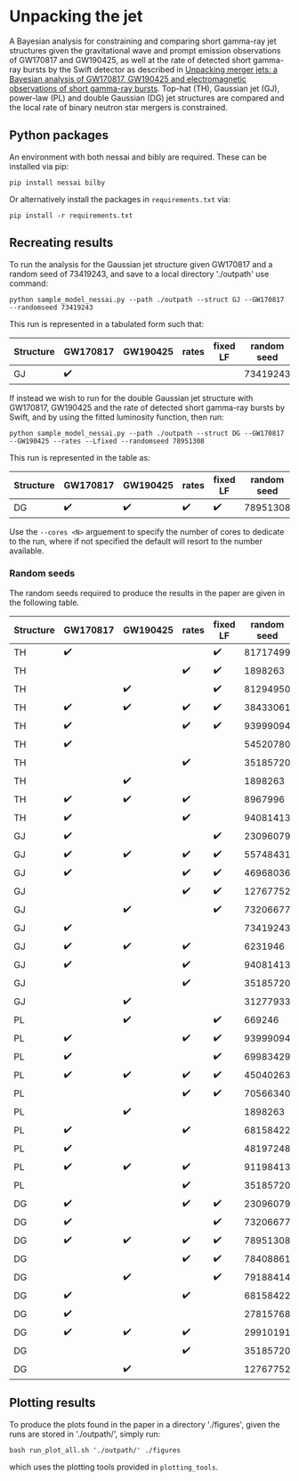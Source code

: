 # Unpacking the jet

A Bayesian analysis for constraining and comparing short gamma-ray jet structures given the gravitational wave and prompt emission observations of GW170817 and GW190425, as well at the rate of detected short gamma-ray bursts by the Swift detector as described in [Unpacking merger jets: a Bayesian analysis of GW170817, GW190425 and electromagnetic observations of short gamma-ray bursts](http://arxiv.org/abs/2305.06275). Top-hat (TH), Gaussian jet (GJ), power-law (PL) and double Gaussian (DG) jet structures are compared and the local rate of binary neutron star mergers is constrained.

## Python packages

An environment with both nessai and bibly are required. These can be installed via pip:

``` pip install nessai bilby ```

Or alternatively install the packages in `requirements.txt` via:

``` pip install -r requirements.txt ```

## Recreating results

To run the analysis for the Gaussian jet structure given GW170817 and a random seed of 73419243, and save to a local directory './outpath' use command:

``` python sample_model_nessai.py --path ./outpath --struct GJ --GW170817 --randomseed 73419243 ```

This run is represented in a tabulated form such that:

| Structure  | GW170817 | GW190425 | rates | fixed LF | random seed |
| ------------- | ------------- | ------------- | ------------- | ------------- | ------------- |
| GJ  | :heavy_check_mark: |  |  |  | 73419243  |

If instead we wish to run for the double Gaussian jet structure with GW170817, GW190425 and the rate of detected short gamma-ray bursts by Swift, and by using the fitted luminosity function, then run:

``` python sample_model_nessai.py --path ./outpath --struct DG --GW170817 --GW190425 --rates --Lfixed --randomseed 78951308 ```

This run is represented in the table as:

| Structure  | GW170817 | GW190425 | rates | fixed LF | random seed |
| ------------- | ------------- | ------------- | ------------- | ------------- | ------------- |
| DG  | :heavy_check_mark: | :heavy_check_mark: | :heavy_check_mark: | :heavy_check_mark: | 78951308  |

Use the `--cores <N>` arguement to specify the number of cores to dedicate to the run, where if not specified the default will resort to the number available.

### Random seeds

The random seeds required to produce the results in the paper are given in the following table.

| Structure  | GW170817 | GW190425 | rates | fixed LF | random seed |
| ------------- | ------------- | ------------- | ------------- | ------------- | ------------- |
| TH | :heavy_check_mark: |  |  | :heavy_check_mark: | 81717499 |
| TH |  |  | :heavy_check_mark: | :heavy_check_mark: | 1898263 |
| TH |  | :heavy_check_mark: |  | :heavy_check_mark: | 81294950 |
| TH | :heavy_check_mark: | :heavy_check_mark: | :heavy_check_mark: | :heavy_check_mark: | 38433061 |
| TH | :heavy_check_mark: |  | :heavy_check_mark: | :heavy_check_mark: | 93999094 |
| TH | :heavy_check_mark: |  |  |  | 54520780 |
| TH |  |  | :heavy_check_mark: |  | 35185720 |
| TH |  | :heavy_check_mark: |  |  | 1898263 |
| TH | :heavy_check_mark: | :heavy_check_mark: | :heavy_check_mark: |  | 8967996 |
| TH | :heavy_check_mark: |  | :heavy_check_mark: |  | 94081413 |
| GJ | :heavy_check_mark: |  |  | :heavy_check_mark: | 23096079 |
| GJ | :heavy_check_mark: | :heavy_check_mark: | :heavy_check_mark: | :heavy_check_mark: | 55748431 |
| GJ | :heavy_check_mark: |  | :heavy_check_mark: | :heavy_check_mark: | 46968036 |
| GJ |  |  | :heavy_check_mark: | :heavy_check_mark: | 12767752 |
| GJ |  | :heavy_check_mark: |  | :heavy_check_mark: | 73206677 |
| GJ | :heavy_check_mark: |  |  |  | 73419243 |
| GJ | :heavy_check_mark: | :heavy_check_mark: | :heavy_check_mark: |  | 6231946 |
| GJ | :heavy_check_mark: |  | :heavy_check_mark: |  | 94081413 |
| GJ |  |  | :heavy_check_mark: |  | 35185720 |
| GJ |  | :heavy_check_mark: |  |  | 31277933 |
| PL |  | :heavy_check_mark: |  | :heavy_check_mark: | 669246 |
| PL | :heavy_check_mark: |  | :heavy_check_mark: | :heavy_check_mark: | 93999094 |
| PL | :heavy_check_mark: |  |  | :heavy_check_mark: | 69983429 |
| PL | :heavy_check_mark: | :heavy_check_mark: | :heavy_check_mark: | :heavy_check_mark: | 45040263 |
| PL |  |  | :heavy_check_mark: | :heavy_check_mark: | 70566340 |
| PL |  | :heavy_check_mark: |  |  | 1898263 |
| PL | :heavy_check_mark: |  | :heavy_check_mark: |  | 68158422 |
| PL | :heavy_check_mark: |  |  |  | 48197248 |
| PL | :heavy_check_mark: | :heavy_check_mark: | :heavy_check_mark: |  | 91198413 |
| PL |  |  | :heavy_check_mark: |  | 35185720 |
| DG | :heavy_check_mark: |  | :heavy_check_mark: | :heavy_check_mark: | 23096079 |
| DG | :heavy_check_mark: |  |  | :heavy_check_mark: | 73206677 |
| DG | :heavy_check_mark: | :heavy_check_mark: | :heavy_check_mark: | :heavy_check_mark: | 78951308 |
| DG |  |  | :heavy_check_mark: | :heavy_check_mark: | 78408861 |
| DG |  | :heavy_check_mark: |  | :heavy_check_mark: | 79188414 |
| DG | :heavy_check_mark: |  | :heavy_check_mark: |  | 68158422 |
| DG | :heavy_check_mark: |  |  |  | 27815768 |
| DG | :heavy_check_mark: | :heavy_check_mark: | :heavy_check_mark: |  | 29910191 |
| DG |  |  | :heavy_check_mark: |  | 35185720 |
| DG |  | :heavy_check_mark: |  |  | 12767752 |

## Plotting results

To produce the plots found in the paper in a directory './figures', given the runs are stored in './outpath/', simply run:

``` bash run_plot_all.sh './outpath/' ./figures ```

which uses the plotting tools provided in `plotting_tools`.
